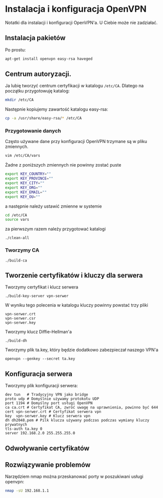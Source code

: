 # Instalacja i konfiguracja OpenVPN

Notatki dla instalacji i konfiguracji OpenVPN'a. U Ciebie może nie zadziałać.

## Instalacja pakietów

Po prostu:
```sh
apt-get install openvpn easy-rsa haveged
```

## Centrum autoryzacji.

Ja lubię tworzyć centrum certyfikacji w katalogu `/etc/CA`.
Dlatego na początku przygotowuję katalog:
```sh
mkdir /etc/CA
```
Następnie kopiujemy zawartość katalogu easy-rsa:
```sh
cp -a /usr/share/easy-rsa/* /etc/CA
```

### Przygotowanie danych

Często używane dane przy konfiguracji OpenVPN trzymane są w pliku zmiennych.

```sh
vim /etc/CA/vars
```

Żadne z poniższych zmiennych nie powinny zostać puste
```sh
export KEY_COUNTRY=""
export KEY_PROVINCE=""
export KEY_CITY=""
export KEY_ORG=""
export KEY_EMAIL=""
export KEY_OU=""
```

a następnie należy ustawić zmienne w systemie
```sh
cd /etc/CA
source vars
```
za pierwszym razem należy przygotować katalogi
```
./clean-all
```
### Tworzymy CA

```
./build-ca
```

## Tworzenie certyfikatów i kluczy dla serwera

Tworzymy certyfikat i klucz serwera
```
./build-key-server vpn-serwer
```
W wyniku tego polecenia w katalogu kluczy powinny powstać trzy pliki
```
vpn-serwer.crt
vpn-serwer.csr
vpn-serwer.key
```

Tworzymy klucz Diffie-Hellman'a
```
./build-dh
```

Tworzymy plik ta.key, który będzie dodatkowo zabezpieczał naszego VPN'a 
```
openvpn --genkey --secret ta.key
```

## Konfiguracja serwera

Tworzymy plik konfiguracji serwera:

```
dev tun   # Tradycyjny VPN jako bridge
proto udp # Domyślnie używamy protokołu UDP
port 1194 # Domyślny port usługi OpenVPN
ca ca.crt # Certyfikat CA, zwróć uwagę na uprawnienia, powinno być 644
cert vpn-serwer.crt # Certyfikat serwera vpn
key  vpn-serwer.key # Klucz serwera vpn
dh dh2048.pem # Pilk klucza używany podczas podczas wymiany kluczy prywatnych
tls-auth ta.key 0
server 192.168.2.0 255.255.255.0

```


## Odwoływanie certyfikatów

## Rozwiązywanie problemów

Narzędziem nmap można przeskanować porty w poszukiwani usługi openvpn:
```sh
nmap -sU 192.168.1.1 
```


